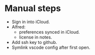 # Manual steps
- Sign in into iCloud.
- Alfred:
  - preferences synced in iCloud.
  - license in notes.
- Add ssh key to github.
- Symlink vscode config after first open.